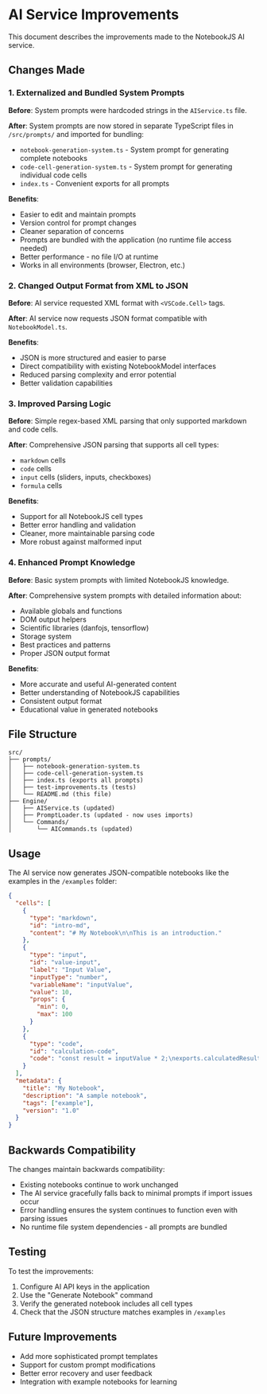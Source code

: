 # AI Service Improvements

This document describes the improvements made to the NotebookJS AI service.

## Changes Made

### 1. Externalized and Bundled System Prompts

**Before**: System prompts were hardcoded strings in the `AIService.ts` file.

**After**: System prompts are now stored in separate TypeScript files in `/src/prompts/` and imported for bundling:
- `notebook-generation-system.ts` - System prompt for generating complete notebooks
- `code-cell-generation-system.ts` - System prompt for generating individual code cells
- `index.ts` - Convenient exports for all prompts

**Benefits**:
- Easier to edit and maintain prompts
- Version control for prompt changes
- Cleaner separation of concerns
- Prompts are bundled with the application (no runtime file access needed)
- Better performance - no file I/O at runtime
- Works in all environments (browser, Electron, etc.)

### 2. Changed Output Format from XML to JSON

**Before**: AI service requested XML format with `<VSCode.Cell>` tags.

**After**: AI service now requests JSON format compatible with `NotebookModel.ts`.

**Benefits**:
- JSON is more structured and easier to parse
- Direct compatibility with existing NotebookModel interfaces
- Reduced parsing complexity and error potential
- Better validation capabilities

### 3. Improved Parsing Logic

**Before**: Simple regex-based XML parsing that only supported markdown and code cells.

**After**: Comprehensive JSON parsing that supports all cell types:
- `markdown` cells
- `code` cells  
- `input` cells (sliders, inputs, checkboxes)
- `formula` cells

**Benefits**:
- Support for all NotebookJS cell types
- Better error handling and validation
- Cleaner, more maintainable parsing code
- More robust against malformed input

### 4. Enhanced Prompt Knowledge

**Before**: Basic system prompts with limited NotebookJS knowledge.

**After**: Comprehensive system prompts with detailed information about:
- Available globals and functions
- DOM output helpers
- Scientific libraries (danfojs, tensorflow)
- Storage system
- Best practices and patterns
- Proper JSON output format

**Benefits**:
- More accurate and useful AI-generated content
- Better understanding of NotebookJS capabilities
- Consistent output format
- Educational value in generated notebooks

## File Structure

```
src/
├── prompts/
│   ├── notebook-generation-system.ts
│   ├── code-cell-generation-system.ts
│   ├── index.ts (exports all prompts)
│   ├── test-improvements.ts (tests)
│   └── README.md (this file)
├── Engine/
│   ├── AIService.ts (updated)
│   ├── PromptLoader.ts (updated - now uses imports)
│   └── Commands/
│       └── AICommands.ts (updated)
```

## Usage

The AI service now generates JSON-compatible notebooks like the examples in the `/examples` folder:

```json
{
  "cells": [
    {
      "type": "markdown",
      "id": "intro-md",
      "content": "# My Notebook\n\nThis is an introduction."
    },
    {
      "type": "input",
      "id": "value-input",
      "label": "Input Value",
      "inputType": "number",
      "variableName": "inputValue",
      "value": 10,
      "props": {
        "min": 0,
        "max": 100
      }
    },
    {
      "type": "code",
      "id": "calculation-code",
      "code": "const result = inputValue * 2;\nexports.calculatedResult = result;\noutput(`Result: ${result}`);"
    }
  ],
  "metadata": {
    "title": "My Notebook",
    "description": "A sample notebook",
    "tags": ["example"],
    "version": "1.0"
  }
}
```

## Backwards Compatibility

The changes maintain backwards compatibility:
- Existing notebooks continue to work unchanged
- The AI service gracefully falls back to minimal prompts if import issues occur
- Error handling ensures the system continues to function even with parsing issues
- No runtime file system dependencies - all prompts are bundled

## Testing

To test the improvements:
1. Configure AI API keys in the application
2. Use the "Generate Notebook" command
3. Verify the generated notebook includes all cell types
4. Check that the JSON structure matches examples in `/examples`

## Future Improvements

- Add more sophisticated prompt templates
- Support for custom prompt modifications
- Better error recovery and user feedback
- Integration with example notebooks for learning
